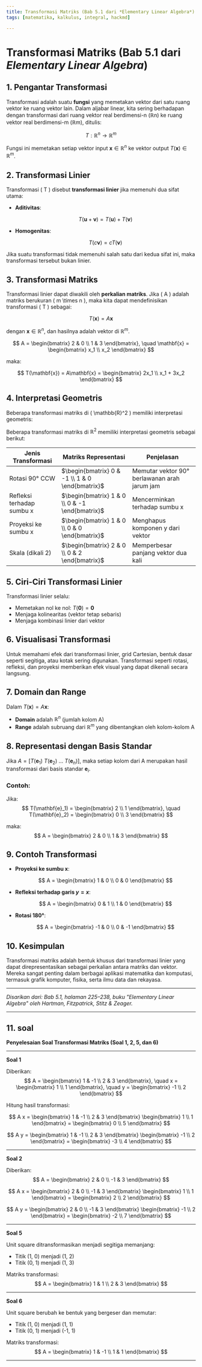 ```yaml
---
title: Transformasi Matriks (Bab 5.1 dari *Elementary Linear Algebra*)
tags: [matematika, kalkulus, integral, hackmd]

---
```


# Transformasi Matriks (Bab 5.1 dari *Elementary Linear Algebra*)

## 1. Pengantar Transformasi
Transformasi adalah suatu **fungsi** yang memetakan vektor dari satu ruang vektor ke ruang vektor lain. Dalam aljabar linear, kita sering berhadapan dengan transformasi dari ruang vektor real berdimensi-n (ℝn) ke ruang vektor real berdimensi-m (ℝm), ditulis:

$$
T: \mathbb{R}^n \rightarrow \mathbb{R}^m
$$

Fungsi ini memetakan setiap vektor input $\mathbf{x} \in \mathbb{R}^n$ ke vektor output $T(\mathbf{x}) \in \mathbb{R}^m$.

## 2. Transformasi Linier
Transformasi \( T \) disebut **transformasi linier** jika memenuhi dua sifat utama:

- **Aditivitas**:
  
  $$
  T(\mathbf{u} + \mathbf{v}) = T(\mathbf{u}) + T(\mathbf{v})
  $$

- **Homogenitas**:
  
  $$
  T(c\mathbf{v}) = cT(\mathbf{v})
  $$

Jika suatu transformasi tidak memenuhi salah satu dari kedua sifat ini, maka transformasi tersebut bukan linier.

## 3. Transformasi Matriks
Transformasi linier dapat diwakili oleh **perkalian matriks**. Jika \( A \) adalah matriks berukuran \( m \times n \), maka kita dapat mendefinisikan transformasi \( T \) sebagai:

$$
T(\mathbf{x}) = A\mathbf{x}
$$

dengan $\mathbf{x} \in \mathbb{R}^n$, dan hasilnya adalah vektor di $\mathbb{R}^m$.

$$
A = \begin{bmatrix} 2 & 0 \\ 1 & 3 \end{bmatrix}, \quad 
\mathbf{x} = \begin{bmatrix} x_1 \\ x_2 \end{bmatrix}
$$

maka:

$$
T(\mathbf{x}) = A\mathbf{x} = \begin{bmatrix} 2x_1 \\ x_1 + 3x_2 \end{bmatrix}
$$

## 4. Interpretasi Geometris
Beberapa transformasi matriks di \( \mathbb{R}^2 \) memiliki interpretasi geometris:

Beberapa transformasi matriks di $\mathbb{R}^2$ memiliki interpretasi geometris sebagai berikut:

| Jenis Transformasi        | Matriks Representasi                         | Penjelasan                                     |
|---------------------------|----------------------------------------------|------------------------------------------------|
| Rotasi 90° CCW            | $\begin{bmatrix} 0 & -1 \\ 1 & 0 \end{bmatrix}$ | Memutar vektor 90° berlawanan arah jarum jam  |
| Refleksi terhadap sumbu x | $\begin{bmatrix} 1 & 0 \\ 0 & -1 \end{bmatrix}$ | Mencerminkan terhadap sumbu x                |
| Proyeksi ke sumbu x       | $\begin{bmatrix} 1 & 0 \\ 0 & 0 \end{bmatrix}$ | Menghapus komponen y dari vektor             |
| Skala (dikali 2)          | $\begin{bmatrix} 2 & 0 \\ 0 & 2 \end{bmatrix}$ | Memperbesar panjang vektor dua kali        |
    

## 5. Ciri-Ciri Transformasi Linier
Transformasi linier selalu:
- Memetakan nol ke nol: $T(\mathbf{0}) = \mathbf{0}$
- Menjaga kolinearitas (vektor tetap sebaris)
- Menjaga kombinasi linier dari vektor

## 6. Visualisasi Transformasi
Untuk memahami efek dari transformasi linier, grid Cartesian, bentuk dasar seperti segitiga, atau kotak sering digunakan. Transformasi seperti rotasi, refleksi, dan proyeksi memberikan efek visual yang dapat dikenali secara langsung.

## 7. Domain dan Range
Dalam $T(\mathbf{x}) = A\mathbf{x}$:
- **Domain** adalah $\mathbb{R}^n$ (jumlah kolom A)
- **Range** adalah subruang dari $\mathbb{R}^m$ yang dibentangkan oleh kolom-kolom A
## 8. Representasi dengan Basis Standar
Jika $A = [T(\mathbf{e}_1)\ T(\mathbf{e}_2)\ \dots\ T(\mathbf{e}_n)]$, maka setiap kolom dari A merupakan hasil transformasi dari basis standar $\mathbf{e}_i$.

### Contoh:

Jika:
$$
T(\mathbf{e}_1) = \begin{bmatrix} 2 \\ 1 \end{bmatrix}, \quad 
T(\mathbf{e}_2) = \begin{bmatrix} 0 \\ 3 \end{bmatrix}
$$

maka:
$$
A = \begin{bmatrix} 2 & 0 \\ 1 & 3 \end{bmatrix}
$$

## 9. Contoh Transformasi
- **Proyeksi ke sumbu x**:

  $$
  A = \begin{bmatrix} 1 & 0 \\ 0 & 0 \end{bmatrix}
  $$

- **Refleksi terhadap garis $y = x$**:

  $$
  A = \begin{bmatrix} 0 & 1 \\ 1 & 0 \end{bmatrix}
  $$

- **Rotasi 180°**:

  $$
  A = \begin{bmatrix} -1 & 0 \\ 0 & -1 \end{bmatrix}
  $$


## 10. Kesimpulan
Transformasi matriks adalah bentuk khusus dari transformasi linier yang dapat direpresentasikan sebagai perkalian antara matriks dan vektor. Mereka sangat penting dalam berbagai aplikasi matematika dan komputasi, termasuk grafik komputer, fisika, serta ilmu data dan rekayasa.

---

*Disarikan dari: Bab 5.1, halaman 225–238, buku "Elementary Linear Algebra" oleh Hartman, Fitzpatrick, Stitz & Zeager.*

---

## 11. soal
**Penyelesaian Soal Transformasi Matriks (Soal 1, 2, 5, dan 6)**

---

**Soal 1**

Diberikan:
$$
A = \begin{bmatrix} 1 & -1 \\ 2 & 3 \end{bmatrix}, \quad
x = \begin{bmatrix} 1 \\ 1 \end{bmatrix}, \quad
y = \begin{bmatrix} -1 \\ 2 \end{bmatrix}
$$

Hitung hasil transformasi:

$$
A x = \begin{bmatrix} 1 & -1 \\ 2 & 3 \end{bmatrix} \begin{bmatrix} 1 \\ 1 \end{bmatrix} = \begin{bmatrix} 0 \\ 5 \end{bmatrix}
$$

$$
A y = \begin{bmatrix} 1 & -1 \\ 2 & 3 \end{bmatrix} \begin{bmatrix} -1 \\ 2 \end{bmatrix} = \begin{bmatrix} -3 \\ 4 \end{bmatrix}
$$

---

**Soal 2**

Diberikan:
$$
A = \begin{bmatrix} 2 & 0 \\ -1 & 3 \end{bmatrix}
$$

$$
A x = \begin{bmatrix} 2 & 0 \\ -1 & 3 \end{bmatrix} \begin{bmatrix} 1 \\ 1 \end{bmatrix} = \begin{bmatrix} 2 \\ 2 \end{bmatrix}
$$

$$
A y = \begin{bmatrix} 2 & 0 \\ -1 & 3 \end{bmatrix} \begin{bmatrix} -1 \\ 2 \end{bmatrix} = \begin{bmatrix} -2 \\ 7 \end{bmatrix}
$$

---

**Soal 5**

Unit square ditransformasikan menjadi segitiga memanjang:
- Titik (1, 0) menjadi (1, 2)
- Titik (0, 1) menjadi (1, 3)

Matriks transformasi:
$$
A = \begin{bmatrix} 1 & 1 \\ 2 & 3 \end{bmatrix}
$$

---

**Soal 6**

Unit square berubah ke bentuk yang bergeser dan memutar:
- Titik (1, 0) menjadi (1, 1)
- Titik (0, 1) menjadi (-1, 1)

Matriks transformasi:
$$
A = \begin{bmatrix} 1 & -1 \\ 1 & 1 \end{bmatrix}
$$

---














